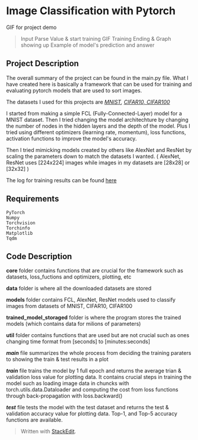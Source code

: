# Image Classification with Pytorch

GIF for project demo
> Input Parse Value & start training GIF
> Training Ending & Graph showing up
> Example of model's prediction and answer


## Project Description
The overall summary of the project can be found in the main.py file.
What I have created here is basically a framework that can be used for training and evaluating pytorch models that are used to sort images.

The datasets I used for this projects are *[MNIST](https://yann.lecun.com/exdb/mnist/), [CIFAR10, CIFAR100](https://www.cs.toronto.edu/~kriz/cifar.html)*

I started from making a simple FCL (Fully-Connected-Layer) model for a MNIST dataset. Then I tried changing the model architechture by changing the number of nodes in the hidden layers and the depth of the model. Plus I tried using different optimizers (learning rate, momentum), loss functions, activation functions to improve the model's accuracy.

Then I tried mimicking models created by others like AlexNet and ResNet by scaling the parameters down to match the datasets I wanted. ( AlexNet, ResNet uses [224x224] images while images in my datasets are [28x28] or [32x32] )

The log for training results can be found [here](https://www.notion.so/Image-Classification-with-Pytorch-2024-06-de768c6be5174752ba5c240dd3192053)


## Requirements
```
PyTorch
Numpy
Torchvision
Torchinfo
Matplotlib
Tqdm
```

## Code Description
**core**  folder contains functions that are crucial for the framework such as datasets, loss_fuctions and optimizers, plotting, etc

**data**  folder is where all the downloaded datasets are stored

**models** folder contains FCL, AlexNet, ResNet models used to classify images from datasets of MNIST, CIFAR10, CIFAR100

**trained_model_storaged**  folder is where the program stores the trained models (which contains data for milions of parameters)

**util**  folder contains functions that are used but are not crucial such as ones changing time format from [seconds] to [minutes:seconds]

***main***  file summarizes the whole process from deciding the training paraters to showing the train & test results in a plot

***train***  file trains the model by 1 full epoch and returns the average trian & validation loss value for plotting data.
It contains crucial steps in training the model such as loading image data in chuncks with torch.utils.data.Dataloader and computing the cost from loss functions through back-propagation with loss.backward()

***test*** file tests the model with the test dataset and returns the test & validation accuracy value for plotting data.
Top-1, and Top-5 accuracy functions are available.

> Written with [StackEdit](https://stackedit.io/).
